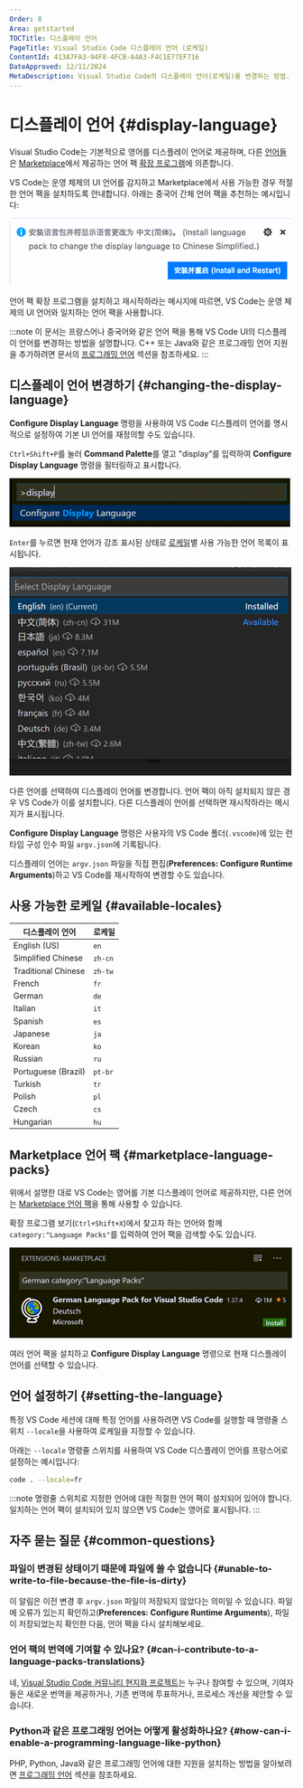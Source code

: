 ```yaml
---
Order: 8
Area: getstarted
TOCTitle: 디스플레이 언어
PageTitle: Visual Studio Code 디스플레이 언어 (로케일)
ContentId: 413A7FA3-94F8-4FCB-A4A3-F4C1E77EF716
DateApproved: 12/11/2024
MetaDescription: Visual Studio Code의 디스플레이 언어(로케일)를 변경하는 방법.
---
```


# 디스플레이 언어 {#display-language}

Visual Studio Code는 기본적으로 영어를 디스플레이 언어로 제공하며, 다른 [언어들](#available-locales)은 [Marketplace](https://marketplace.visualstudio.com/search?target=VSCode&category=Language%20Packs&sortBy=Installs)에서 제공하는 언어 팩 [확장 프로그램](/docs/editor/extension-marketplace.md)에 의존합니다.

VS Code는 운영 체제의 UI 언어를 감지하고 Marketplace에서 사용 가능한 경우 적절한 언어 팩을 설치하도록 안내합니다. 아래는 중국어 간체 언어 팩을 추천하는 예시입니다:

![Language Pack recommendation](images/locales/lang-pack-recommendation.png)

언어 팩 확장 프로그램을 설치하고 재시작하라는 메시지에 따르면, VS Code는 운영 체제의 UI 언어와 일치하는 언어 팩을 사용합니다.

:::note
이 문서는 프랑스어나 중국어와 같은 언어 팩을 통해 VS Code UI의 디스플레이 언어를 변경하는 방법을 설명합니다. C++ 또는 Java와 같은 프로그래밍 언어 지원을 추가하려면 문서의 [프로그래밍 언어](/docs/languages/overview.md) 섹션을 참조하세요.
:::

## 디스플레이 언어 변경하기 {#changing-the-display-language}

**Configure Display Language** 명령을 사용하여 VS Code 디스플레이 언어를 명시적으로 설정하여 기본 UI 언어를 재정의할 수도 있습니다.

`Ctrl+Shift+P`를 눌러 **Command Palette**를 열고 "display"를 입력하여 **Configure Display Language** 명령을 필터링하고 표시합니다.

![configure display language command](images/locales/configure-language-command.png)

`Enter`를 누르면 현재 언어가 강조 표시된 상태로 [로케일](#available-locales)별 사용 가능한 언어 목록이 표시됩니다.

![installed languages list](images/locales/installed-languages-list.png)

다른 언어를 선택하여 디스플레이 언어를 변경합니다. 언어 팩이 아직 설치되지 않은 경우 VS Code가 이를 설치합니다. 다른 디스플레이 언어를 선택하면 재시작하라는 메시지가 표시됩니다.

**Configure Display Language** 명령은 사용자의 VS Code 폴더(`.vscode`)에 있는 런타임 구성 인수 파일 `argv.json`에 기록됩니다.

디스플레이 언어는 `argv.json` 파일을 직접 편집(**Preferences: Configure Runtime Arguments**)하고 VS Code를 재시작하여 변경할 수도 있습니다.

## 사용 가능한 로케일 {#available-locales}

| 디스플레이 언어     | 로케일  |
| ------------------- | ------- |
| English (US)        | `en`    |
| Simplified Chinese  | `zh-cn` |
| Traditional Chinese | `zh-tw` |
| French              | `fr`    |
| German              | `de`    |
| Italian             | `it`    |
| Spanish             | `es`    |
| Japanese            | `ja`    |
| Korean              | `ko`    |
| Russian             | `ru`    |
| Portuguese (Brazil) | `pt-br` |
| Turkish             | `tr`    |
| Polish              | `pl`    |
| Czech               | `cs`    |
| Hungarian           | `hu`    |

## Marketplace 언어 팩 {#marketplace-language-packs}

위에서 설명한 대로 VS Code는 영어를 기본 디스플레이 언어로 제공하지만, 다른 언어는 [Marketplace 언어 팩](https://marketplace.visualstudio.com/search?target=VSCode&category=Language%20Packs&sortBy=Installs)을 통해 사용할 수 있습니다.

확장 프로그램 보기(`Ctrl+Shift+X`)에서 찾고자 하는 언어와 함께 `category:"Language Packs"`를 입력하여 언어 팩을 검색할 수도 있습니다.

![German Language Pack](images/locales/german-language-pack.png)

여러 언어 팩을 설치하고 **Configure Display Language** 명령으로 현재 디스플레이 언어를 선택할 수 있습니다.

## 언어 설정하기 {#setting-the-language}

특정 VS Code 세션에 대해 특정 언어를 사용하려면 VS Code를 실행할 때 명령줄 스위치 `--locale`을 사용하여 로케일을 지정할 수 있습니다.

아래는 `--locale` 명령줄 스위치를 사용하여 VS Code 디스플레이 언어를 프랑스어로 설정하는 예시입니다:

```bash
code . --locale=fr
```
:::note
명령줄 스위치로 지정한 언어에 대한 적절한 언어 팩이 설치되어 있어야 합니다. 일치하는 언어 팩이 설치되어 있지 않으면 VS Code는 영어로 표시됩니다.
:::

## 자주 묻는 질문 {#common-questions}

### 파일이 변경된 상태이기 때문에 파일에 쓸 수 없습니다 {#unable-to-write-to-file-because-the-file-is-dirty}

이 알림은 이전 변경 후 `argv.json` 파일이 저장되지 않았다는 의미일 수 있습니다. 파일에 오류가 있는지 확인하고(**Preferences: Configure Runtime Arguments**), 파일이 저장되었는지 확인한 다음, 언어 팩을 다시 설치해보세요.

### 언어 팩의 번역에 기여할 수 있나요? {#can-i-contribute-to-a-language-packs-translations}

네, [Visual Studio Code 커뮤니티 현지화 프로젝트](https://aka.ms/vscodeloc)는 누구나 참여할 수 있으며, 기여자들은 새로운 번역을 제공하거나, 기존 번역에 투표하거나, 프로세스 개선을 제안할 수 있습니다.

### Python과 같은 프로그래밍 언어는 어떻게 활성화하나요? {#how-can-i-enable-a-programming-language-like-python}

PHP, Python, Java와 같은 프로그래밍 언어에 대한 지원을 설치하는 방법을 알아보려면 [프로그래밍 언어](/docs/languages/overview.md) 섹션을 참조하세요.
